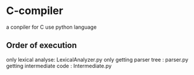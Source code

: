 # C-compiler
a conpiler for C use python language
## Order of execution
only lexical analyse: LexicalAnalyzer.py
only getting parser tree : parser.py
getting intermediate code : Intermediate.py
